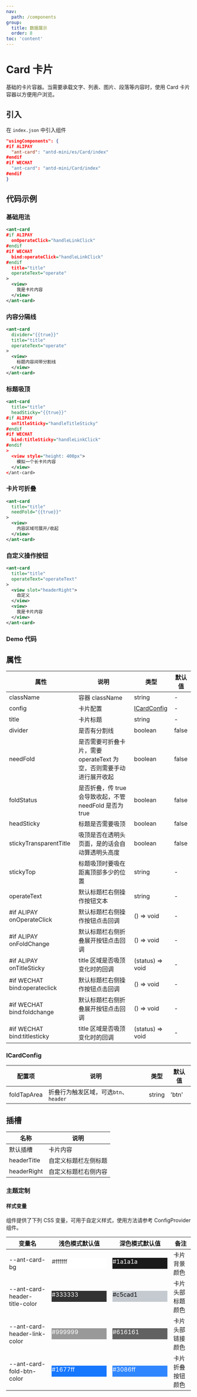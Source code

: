 ```yaml
---
nav:
  path: /components
group:
  title: 数据展示
  order: 8
toc: 'content'
---
```


# Card 卡片

基础的卡片容器。当需要承载文字、列表、图片、段落等内容时，使用 Card 卡片容器以方便用户浏览。

## 引入

在 `index.json` 中引入组件

```json
"usingComponents": {
#if ALIPAY
  "ant-card": "antd-mini/es/Card/index"
#endif
#if WECHAT
  "ant-card": "antd-mini/Card/index"
#endif
}
```

## 代码示例

### 基础用法

```xml
<ant-card
#if ALIPAY
  onOperateClick="handleLinkClick"
#endif
#if WECHAT
  bind:operateClick="handleLinkClick"
#endif
  title="title"
  operateText="operate"
>
  <view>
    我是卡片内容
  </view>
</ant-card>
```

### 内容分隔线

```xml
<ant-card
  divider="{{true}}"
  title="title"
  operateText="operate"
>
  <view>
    标题内容间带分割线
  </view>
</ant-card>
```

### 标题吸顶

```xml
<ant-card
  title="title"
  headSticky="{{true}}"
#if ALIPAY
  onTitleSticky="handleTitleSticky"
#endif
#if WECHAT
  bind:titleSticky="handleLinkClick"
#endif
>
  <view style="height: 400px">
    模拟一个长卡片内容
  </view>
</ant-card>
```

### 卡片可折叠

```xml
<ant-card
  title="title"
  needFold="{{true}}"
>
  <view>
    内容区域可展开/收起
  </view>
</ant-card>
```

### 自定义操作按钮

```xml
<ant-card
  title="title"
  operateText="operateText"
>
  <view slot="headerRight">
    自定义
  </view>
  <view>
    我是卡片内容
  </view>
</ant-card>
```

### Demo 代码

<code src="../../demo/pages/Card/index"></code>

## 属性

| 属性                         | 说明                                                                | 类型                        | 默认值 |
| ---------------------------- | ------------------------------------------------------------------- | --------------------------- | ------ |
| className                    | 容器 className                                                      | string                      | -      |
| config                       | 卡片配置                                                            | [ICardConfig](#ICardConfig) | -      |
| title                        | 卡片标题                                                            | string                      | -      |
| divider                      | 是否有分割线                                                        | boolean                     | false  |
| needFold                     | 是否需要可折叠卡片，需要 operateText 为空，否则需要手动进行展开收起 | boolean                     | false  |
| foldStatus                   | 是否折叠，传 true 会导致收起，不管 needFold 是否为 true             | boolean                     | false  |
| headSticky                   | 标题是否需要吸顶                                                    | boolean                     | false  |
| stickyTransparentTitle       | 吸顶是否在透明头页面，是的话会自动算透明头高度                      | boolean                     | false  |
| stickyTop                    | 标题吸顶时要吸在距离顶部多少的位置                                  | string                      | -      |
| operateText                  | 默认标题栏右侧操作按钮文本                                          | string                      | -      |
| #if ALIPAY onOperateClick    | 默认标题栏右侧操作按钮点击回调                                      | () => void                  | -      |
| #if ALIPAY onFoldChange      | 默认标题栏右侧折叠展开按钮点击回调                                  | () => void                  | -      |
| #if ALIPAY onTitleSticky     | title 区域是否吸顶变化时的回调                                      | (status) => void            | -      |
| #if WECHAT bind:operateclick | 默认标题栏右侧操作按钮点击回调                                      | () => void                  | -      |
| #if WECHAT bind:foldchange   | 默认标题栏右侧折叠展开按钮点击回调                                  | () => void                  | -      |
| #if WECHAT bind:titlesticky  | title 区域是否吸顶变化时的回调                                      | (status) => void            | -      |

### ICardConfig

| 配置项      | 说明                                  | 类型   | 默认值 |
| ----------- | ------------------------------------- | ------ | ------ |
| foldTapArea | 折叠行为触发区域，可选`btn`、`header` | string | 'btn'  |

## 插槽

| 名称        | 说明                 |
| ----------- | -------------------- |
| 默认插槽    | 卡片内容             |
| headerTitle | 自定义标题栏左侧标题 |
| headerRight | 自定义标题栏右侧内容 |

### 主题定制

#### 样式变量

组件提供了下列 CSS 变量，可用于自定义样式，使用方法请参考 ConfigProvider 组件。

| 变量名                        | 浅色模式默认值                                                                                    | 深色模式默认值                                                                                    | 备注             |
| ----------------------------- | ------------------------------------------------------------------------------------------------- | ------------------------------------------------------------------------------------------------- | ---------------- |
| --ant-card-bg                 | <div style="width: 150px; height: 30px; background-color: #ffffff; color: #333333;">#ffffff</div> | <div style="width: 150px; height: 30px; background-color: #1a1a1a; color: #ffffff;">#1a1a1a</div> | 卡片背景颜色     |
| --ant-card-header-title-color | <div style="width: 150px; height: 30px; background-color: #333333; color: #ffffff;">#333333</div> | <div style="width: 150px; height: 30px; background-color: #c5cad1; color: #000000;">#c5cad1</div> | 卡片头部标题颜色 |
| --ant-card-header-link-color  | <div style="width: 150px; height: 30px; background-color: #999999; color: #ffffff;">#999999</div> | <div style="width: 150px; height: 30px; background-color: #616161; color: #ffffff;">#616161</div> | 卡片头部链接颜色 |
| --ant-card-fold-btn-color     | <div style="width: 150px; height: 30px; background-color: #1677ff; color: #ffffff;">#1677ff</div> | <div style="width: 150px; height: 30px; background-color: #3086ff; color: #ffffff;">#3086ff</div> | 卡片折叠按钮颜色 |
